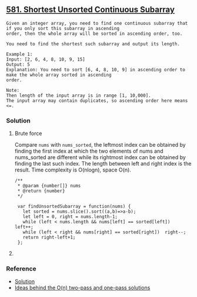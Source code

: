 ## [581. Shortest Unsorted Continuous Subarray](https://leetcode.com/problems/shortest-unsorted-continuous-subarray/description/)
```
Given an integer array, you need to find one continuous subarray that if you only sort this subarray in ascending 
order, then the whole array will be sorted in ascending order, too.

You need to find the shortest such subarray and output its length.

Example 1:
Input: [2, 6, 4, 8, 10, 9, 15]
Output: 5
Explanation: You need to sort [6, 4, 8, 10, 9] in ascending order to make the whole array sorted in ascending 
order.

Note:
Then length of the input array is in range [1, 10,000].
The input array may contain duplicates, so ascending order here means <=.
```

### Solution
1. Brute force

   Compare `nums` with `nums_sorted`, the leftmost index can be obtained by finding the first index at which the two elements of nums and nums_sorted are different while its rightmost index can be obtained by finding the last such index. The length between left and right index is the result. Time complexity is O(nlogn), space O(n).
   
   ```
   /**
    * @param {number[]} nums
    * @return {number}
    */

    var findUnsortedSubarray = function(nums) {
      let sorted = nums.slice().sort((a,b)=>a-b);
      let left = 0, right = nums.length-1;
      while (left < nums.length && nums[left] == sorted[left])  left++;
      while (left < right && nums[right] == sorted[right])  right--;
      return right-left+1;
    };
   ```
2. 

### Reference
- [Solution](https://leetcode.com/problems/shortest-unsorted-continuous-subarray/solution/#approach-5-without-using-extra-space-accepted)
- [Ideas behind the O(n) two-pass and one-pass solutions](https://leetcode.com/problems/shortest-unsorted-continuous-subarray/discuss/103066/Ideas-behind-the-O(n)-two-pass-and-one-pass-solutions)
